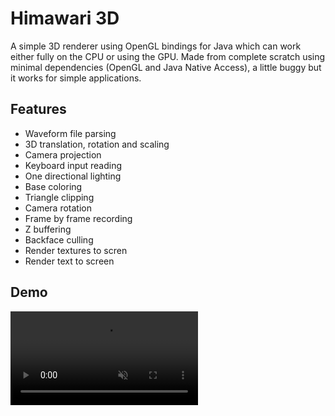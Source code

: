 # Himawari 3D
A simple 3D renderer using OpenGL bindings for Java which can work either fully on the CPU or using the GPU. Made from complete scratch using minimal dependencies (OpenGL and Java Native Access), a little buggy but it works for simple applications.

## Features
- Waveform file parsing
- 3D translation, rotation and scaling
- Camera projection
- Keyboard input reading
- One directional lighting
- Base coloring
- Triangle clipping
- Camera rotation
- Frame by frame recording
- Z buffering
- Backface culling
- Render textures to scren
- Render text to screen

## Demo

<video src="src/main/resources/demo.mp4" autoplay loop controls muted title="test-title">
    Sorry, your browser doesn't support HTML 5 video.
</video>
